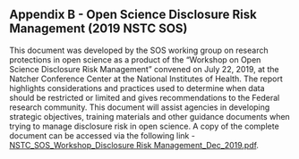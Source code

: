 ## Appendix B - Open Science Disclosure Risk Management (2019 NSTC SOS)

This document was developed by the SOS working group on research protections in open science as a product of the “Workshop on Open Science Disclosure Risk Management” convened 
on July 22, 2019, at the Natcher Conference Center at the National Institutes of Health. The report highlights considerations and practices used to determine when data should 
be restricted or limited and gives recommendations to the Federal research community. This document will assist agencies in developing strategic objectives, training materials 
and other guidance documents when trying to manage disclosure risk in open science. A copy of the complete document can be accessed via the following link - 
[NSTC_SOS_Workshop_Disclosure Risk Management_Dec_2019.pdf](https://hhsgov.sharepoint.com/:b:/r/sites/HHSDataGovernanceBoardASA/Shared%20Documents/HHS%20Open%20Data%20Plan/NSTC_SOS_Workshop_Disclosure%20Risk%20Management_Dec_2019.pdf?csf=1&web=1&e=AzQoo7).
